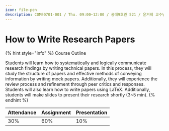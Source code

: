```yaml
---
icon: file-pen
description: COME0701-001 / Thu. 09:00~12:00 / 공대9호관 521 / 윤겨레 교수님 gyeoreyun@knu.ac.kr
---
```


# How to Write Research Papers

{% hint style="info" %}
Course Outline

Students will learn how to systematically and logically communicate research findings by writing technical papers. In this process, they will study the structure of papers and effective methods of conveying information by writing mock papers. Additionally, they will experience the review process and refinement through peer critics and responses. Students will also learn how to write papers using LaTeX. Additionally, students will make slides to present their research shortly (3\~5 min).
{% endhint %}

| Attendance | Assignment | Presentation |
| ---------- | ---------- | ------------ |
| 30%        | 60%        | 10%          |

